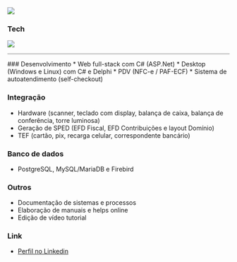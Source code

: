 <img src="http://market.com.br/files/junior/back.png">

### Tech
<img src="http://market.com.br/files/junior/tech.svg">
<hr style="border: none; height: 1px; background-color: gray;">
### Desenvolvimento
* Web full-stack com C# (ASP.Net)
* Desktop (Windows e Linux) com C# e Delphi
* PDV (NFC-e / PAF-ECF)
* Sistema de autoatendimento (self-checkout)

### Integração
* Hardware (scanner, teclado com display, balança de caixa, balança de conferência, torre luminosa)
* Geração de SPED (EFD Fiscal, EFD Contribuições e layout Domínio)
* TEF (cartão, pix, recarga celular, correspondente bancário)

### Banco de dados
* PostgreSQL, MySQL/MariaDB e Firebird

### Outros
* Documentação de sistemas e processos
* Elaboração de manuais e helps online
* Edição de vídeo tutorial

### Link
* [Perfil no Linkedin](https://www.linkedin.com/in/flaviojunior)
